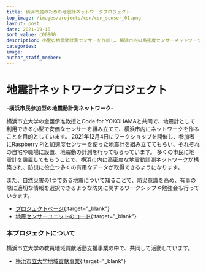 ```yaml
---
title: 横浜市民のための地震計ネットワークプロジェクト
top_image: /images/projects/csn/csn_sensor_01.png
layout: post
date: 2021-09-15
sort_value: c00800
description: 小型の地震動計測センサーを作成し、横浜市内の高密度センサーネットワークを構築する市民のための市民参加型プロジェクト
categories:
image: 
author_staff_member:
---
```


# 地震計ネットワークプロジェクト

**-横浜市民参加型の地震動計測ネットワーク-**

横浜市立大学の金亜伊准教授とCode for YOKOHAMAと共同で、地震計として利用できる小型で安価なセンサーを組み立てて、横浜市内にネットワークを作ることを目的としています。
2021年12月4日にワークショップを開催し、参加者にRaspberry Piと加速度センサーを使った地震計を組み立ててもらい、それぞれの自宅や職場に設置、地震動の計測を行ってもらっています。
多くの市民に地震計を設置してもらうことで、横浜市内に高密度な地震動計測ネットワークが構築され、防災に役立つ多くの有用なデータが取得できるようになります。

また、自然災害の1つである地震について知ることで、防災意識を高め、有事の際に適切な情報を選択できるような防災に関するワークシップや勉強会も行っていきます。

* [プロジェクトページ](https://seismic.balog.jp/){:target="_blank"}
* [地震センサーユニットのコード](https://github.com/hirokiu/csn_raspi){:target="_blank"}


### 本プロジェクトについて
横浜市立大学の教員地域貢献活動支援事業の中で、共同して活動しています。

* [横浜市立大学地域貢献事業](https://www.yokohama-cu.ac.jp/Contributions/research/kyouin_chiiki.html){:target="_blank"}
